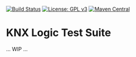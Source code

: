 [![Build Status](https://github.com/pitschr/knx-logic-testsuite/workflows/build/badge.svg?branch=main)](https://github.com/pitschr/knx-logic-testsuite/actions)
[![License: GPL v3](https://img.shields.io/badge/License-GPLv3-blue.svg)](https://www.gnu.org/licenses/gpl-3.0)
[![Maven Central](https://img.shields.io/maven-central/v/li.pitschmann/knx-logic-testsuite.svg?label=Maven%20Central)](https://search.maven.org/search?q=g:%22li.pitschmann%22)

# KNX Logic Test Suite

... WIP ...
